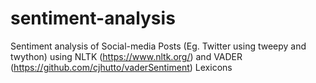 # sentiment-analysis
 Sentiment analysis of Social-media Posts (Eg. Twitter using tweepy and twython) using NLTK (https://www.nltk.org/) and VADER (https://github.com/cjhutto/vaderSentiment) Lexicons
